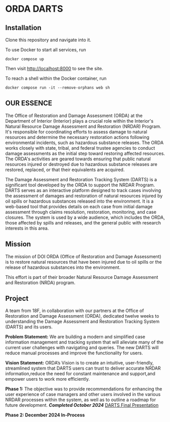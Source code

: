 # ORDA DARTS

## Installation

Clone this repository and navigate into it.

To use Docker to start all services, run

```
docker compose up
```

Then visit <http://localhost:8000> to see the site.

To reach a shell within the Docker container, run

```
docker compose run -it --remove-orphans web sh
```

## OUR ESSENCE

The Office of Restoration and Damage Assessment (ORDA) at the Department of Interior (Interior) plays a crucial role within the Interior's Natural Resource Damage Assessment and Restoration (NRDAR) Program. It's responsible for coordinating efforts to assess damage to natural resources and determine the necessary restoration actions following environmental incidents, such as hazardous substance releases. The ORDA works closely with state, tribal, and federal trustee agencies to conduct damage assessments as the initial step toward restoring affected resources.  The ORDA's activities are geared towards ensuring that public natural resources injured or destroyed due to hazardous substance releases are restored, replaced, or that their equivalents are acquired. 

The Damage Assessment and Restoration Tracking System (DARTS) is a significant tool developed by the ORDA to support the NRDAR Program. 
DARTS serves as an interactive platform designed to track cases involving the assessment of damages and restoration of natural resources injured by oil spills or hazardous substances released into the environment. It is a web-based tool that provides details on each case from initial damage assessment through claims resolution, restoration, monitoring, and case closures. The system is used by a wide audience, which includes the ORDA, those affected by spills and releases, and the general public with research interests in this area.  


## Mission

The mission of DOI ORDA (Office of Restoration and Damage Assessment) is to restore natural resources that have been injured due to oil spills or the release of hazardous substances into the environment.  

This effort is part of their broader Natural Resource Damage Assessment and Restoration (NRDA) program.


## Project

A team from 18F, in collaboration with our partners at the Office of Restoration and Damage Assessment (ORDA), dedicated twelve weeks to understanding the Damage Assessment and Restoration Tracking System (DARTS) and its users. 

**Problem Statement:** We are building a modern and simplified case information management and tracking system that will alleviate many of the current user challenges with navigating and queries. 
The new DARTS will reduce manual processes and improve the functionality for users.

**Vision Statement:** ORDA’s Vision is to create an intuitive, user-friendly, streamlined system that DARTS users can trust to deliver accurate NRDAR information,reduce the need for constant maintenance and support,and empower users to work more 
efficiently.

**Phase 1:** The objective was to provide recommendations for enhancing the user experience of case managers and other users involved in the various NRDAR processes within the system, as well as to outline a roadmap for future development. ***Completed October 2024***
[DARTS Final  Presentation](https://docs.google.com/presentation/d/16QfQCxpfH1_BZDkp-cuHFb0dvJPaU2l29IMI0F_XLPU/edit#slide=id.g30d737a98d2_0_274)

**Phase 2: December 2024 In-Process**

